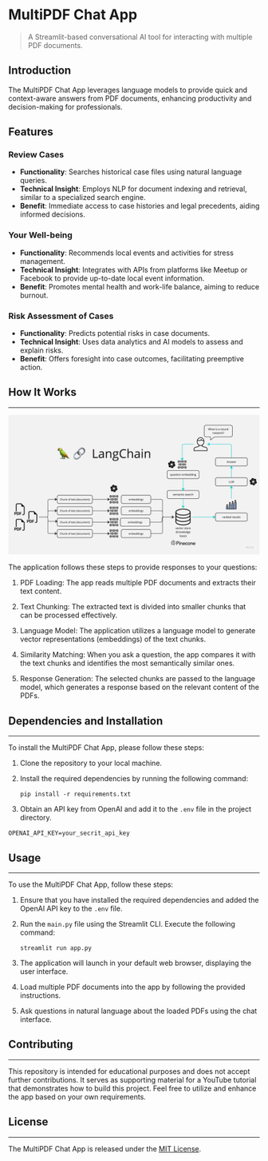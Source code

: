 # MultiPDF Chat App

> A Streamlit-based conversational AI tool for interacting with multiple PDF documents.

## Introduction

The MultiPDF Chat App leverages language models to provide quick and context-aware answers from PDF documents, enhancing productivity and decision-making for professionals.

## Features

### Review Cases
- **Functionality**: Searches historical case files using natural language queries.
- **Technical Insight**: Employs NLP for document indexing and retrieval, similar to a specialized search engine.
- **Benefit**: Immediate access to case histories and legal precedents, aiding informed decisions.

### Your Well-being
- **Functionality**: Recommends local events and activities for stress management.
- **Technical Insight**: Integrates with APIs from platforms like Meetup or Facebook to provide up-to-date local event information.
- **Benefit**: Promotes mental health and work-life balance, aiming to reduce burnout.

### Risk Assessment of Cases
- **Functionality**: Predicts potential risks in case documents.
- **Technical Insight**: Uses data analytics and AI models to assess and explain risks.
- **Benefit**: Offers foresight into case outcomes, facilitating preemptive action.


## How It Works
------------

![MultiPDF Chat App Diagram](./docs/PDF-LangChain.jpg)

The application follows these steps to provide responses to your questions:

1. PDF Loading: The app reads multiple PDF documents and extracts their text content.

2. Text Chunking: The extracted text is divided into smaller chunks that can be processed effectively.

3. Language Model: The application utilizes a language model to generate vector representations (embeddings) of the text chunks.

4. Similarity Matching: When you ask a question, the app compares it with the text chunks and identifies the most semantically similar ones.

5. Response Generation: The selected chunks are passed to the language model, which generates a response based on the relevant content of the PDFs.

## Dependencies and Installation
----------------------------
To install the MultiPDF Chat App, please follow these steps:

1. Clone the repository to your local machine.

2. Install the required dependencies by running the following command:
   ```
   pip install -r requirements.txt
   ```

3. Obtain an API key from OpenAI and add it to the `.env` file in the project directory.
```commandline
OPENAI_API_KEY=your_secrit_api_key
```

## Usage
-----
To use the MultiPDF Chat App, follow these steps:

1. Ensure that you have installed the required dependencies and added the OpenAI API key to the `.env` file.

2. Run the `main.py` file using the Streamlit CLI. Execute the following command:
   ```
   streamlit run app.py
   ```

3. The application will launch in your default web browser, displaying the user interface.

4. Load multiple PDF documents into the app by following the provided instructions.

5. Ask questions in natural language about the loaded PDFs using the chat interface.

## Contributing
------------
This repository is intended for educational purposes and does not accept further contributions. It serves as supporting material for a YouTube tutorial that demonstrates how to build this project. Feel free to utilize and enhance the app based on your own requirements.

## License
-------
The MultiPDF Chat App is released under the [MIT License](https://opensource.org/licenses/MIT).